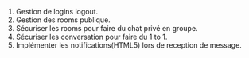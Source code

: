 1. Gestion de logins logout.
2. Gestion des rooms publique.
3. Sécuriser les rooms pour faire du chat privé en groupe.
4. Sécuriser les conversation pour faire du 1 to 1.
5. Implémenter les notifications(HTML5) lors de reception de message.